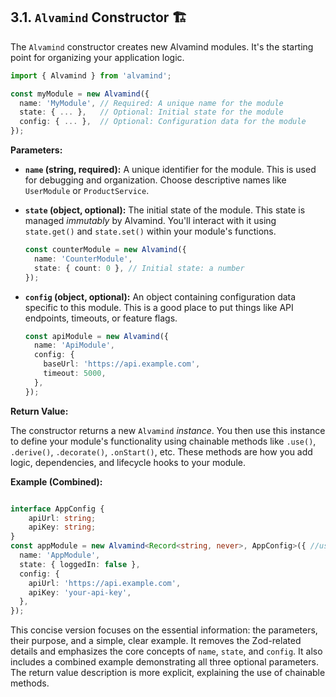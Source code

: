 ## 3.1. `Alvamind` Constructor 🏗️

The `Alvamind` constructor creates new Alvamind modules.  It's the starting point for organizing your application logic.

```typescript
import { Alvamind } from 'alvamind';

const myModule = new Alvamind({
  name: 'MyModule', // Required: A unique name for the module
  state: { ... },   // Optional: Initial state for the module
  config: { ... },  // Optional: Configuration data for the module
});
```

**Parameters:**

*   **`name` (string, required):** A unique identifier for the module.  This is used for debugging and organization. Choose descriptive names like `UserModule` or `ProductService`.

*   **`state` (object, optional):** The initial state of the module.  This state is managed *immutably* by Alvamind. You'll interact with it using `state.get()` and `state.set()` within your module's functions.

    ```typescript
    const counterModule = new Alvamind({
      name: 'CounterModule',
      state: { count: 0 }, // Initial state: a number
    });
    ```

*   **`config` (object, optional):** An object containing configuration data specific to this module.  This is a good place to put things like API endpoints, timeouts, or feature flags.

    ```typescript
    const apiModule = new Alvamind({
      name: 'ApiModule',
      config: {
        baseUrl: 'https://api.example.com',
        timeout: 5000,
      },
    });
    ```

**Return Value:**

The constructor returns a new `Alvamind` *instance*.  You then use this instance to define your module's functionality using chainable methods like `.use()`, `.derive()`, `.decorate()`, `.onStart()`, etc.  These methods are how you add logic, dependencies, and lifecycle hooks to your module.

**Example (Combined):**

```typescript

interface AppConfig {
    apiUrl: string;
    apiKey: string;
}
const appModule = new Alvamind<Record<string, never>, AppConfig>({ //use type parameter for config.
  name: 'AppModule',
  state: { loggedIn: false },
  config: {
    apiUrl: 'https://api.example.com',
    apiKey: 'your-api-key',
  },
});
```

This concise version focuses on the essential information: the parameters, their purpose, and a simple, clear example. It removes the Zod-related details and emphasizes the core concepts of `name`, `state`, and `config`. It also includes a combined example demonstrating all three optional parameters. The return value description is more explicit, explaining the use of chainable methods.
